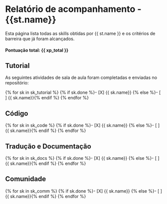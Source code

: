# Relatório de acompanhamento - {{st.name}}

Esta página lista todas as skills obtidas por {{ st.name }} e os critérios de barreira que já foram alcançados. 

#### Pontuação total: {{ xp_total }}

## Tutorial

As seguintes atividades de sala de aula foram completadas e enviadas no repositório:

<div class="skill-list-done" markdown="1">
{% for sk in sk_tutorial %} {% if sk.done %}- [X] {{ sk.name}} {% else %}- [ ] {{ sk.name}}{%  endif %}
{% endfor %}
</div>

## Código

<div class="skill-list-done" markdown="1">
{% for sk in sk_code %}
{% if sk.done %}- [X] {{ sk.name}} {% else %}- [ ] {{ sk.name}}{% endif %}
{% endfor %}
</div>


## Tradução e Documentação 

<div class="skill-list-done" markdown="1">
{% for sk in sk_docs %}
{% if sk.done %}- [X] {{ sk.name}} {% else %}- [ ] {{ sk.name}}{% endif %}
{% endfor %}
</div>


## Comunidade


<div class="skill-list-done" markdown="1">
{% for sk in sk_comm %}
{% if sk.done %}- [X] {{ sk.name}} {% else %}- [ ] {{ sk.name}}{% endif %}
{% endfor %}
</div>


